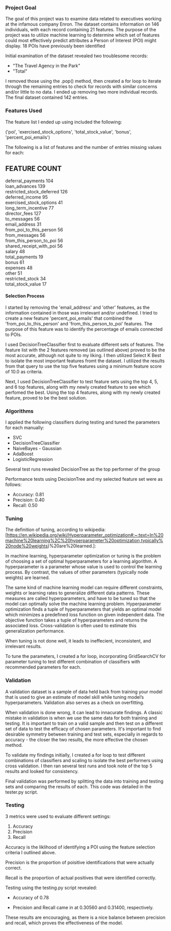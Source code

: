 ### Project Goal

The goal of this project was to examine data related to executives working at the infamous company Enron.  The dataset contains information on 146 individuals, with each record containing 21 features.  The purpose of the project was to utilize machine learning to determine which set of features could most effectively predict attributes a Person of Interest (POI) might display. 18 POIs have previously been identified

Initial examination of the dataset revealed two troublesome records:

* "The Travel Agency in the Park"
* "Total"

I removed those using the .pop() method, then created a for loop to iterate through the remaining entries to check for records with similar concerns and/or little to no data.  I ended up removing two more individual records.  The final dataset contained 142 entries. 

### Features Used

The feature list I ended up using included the following:

('poi', 'exercised_stock_options', 'total_stock_value', 'bonus', 'percent_poi_emails')

The following is a list of features and the number of entries missing values for each:


FEATURE                   COUNT
-------------------------------
deferral_payments         104  
loan_advances             139  
restricted_stock_deferred 126  
deferred_income           95   
exercised_stock_options   41   
long_term_incentive       77   
director_fees             127  
to_messages               56   
email_address             31   
from_poi_to_this_person   56   
from_messages             56   
from_this_person_to_poi   56   
shared_receipt_with_poi   56   
salary                    48   
total_payments            19   
bonus                     61   
expenses                  48   
other                     51   
restricted_stock          34   
total_stock_value         17   


#### Selection Process

I started by removing the 'email_address' and 'other' features, as the information contained in those was irrelevant and/or undefined.  I tried to create a new feature 'percent_poi_emails' that combined the 'from_poi_to_this_person' and 'from_this_person_to_poi' features.  The purpose of this feature was to identify the percentage of emails connected to POIs.

I used DecisionTreeClassifier first to evaluate different sets of features.  The feature list with the 2 features removed (as outlined above) proved to be the most accurate, although not quite to my liking.  I then utilized Select K Best to isolate the most important features fromt the dataset.  I utilized the results from that query to use the top five features using a minimum feature score of 10.0 as criteria.  

Next, I used DecisionTreeClassifier to test feature sets using the top 4, 5, and 6 top features, along with my newly created feature to see which perfomed the best.  Using the top 4 features, along with my newly created feature, proved to be the best solution.

### Algorithms

I applied the following classifiers during testing and tuned the parameters for each manually:

* SVC
* DecisionTreeClassifier
* NaiveBayes - Gaussian
* AdaBoost
* LogisticRegression

Several test runs revealed DecisionTree as the top performer of the group

Performance tests using DecisionTree and my selected feature set were as follows:

* Accuracy: 0.81
* Precision:  0.40
* Recall: 0.50



### Tuning

The definition of tuning, according to wikipedia: [https://en.wikipedia.org/wiki/Hyperparameter_optimization#:~:text=In%20machine%20learning%2C%20hyperparameter%20optimization,typically%20node%20weights)%20are%20learned.]:

In machine learning, hyperparameter optimization or tuning is the problem of choosing a set of optimal hyperparameters for a learning algorithm. A hyperparameter is a parameter whose value is used to control the learning process. By contrast, the values of other parameters (typically node weights) are learned.

The same kind of machine learning model can require different constraints, weights or learning rates to generalize different data patterns. These measures are called hyperparameters, and have to be tuned so that the model can optimally solve the machine learning problem. Hyperparameter optimization finds a tuple of hyperparameters that yields an optimal model which minimizes a predefined loss function on given independent data. The objective function
takes a tuple of hyperparameters and returns the associated loss.  Cross-validation is often used to estimate this generalization performance.


When tuning is not done well, it leads to ineffecient, inconsistent, and irrelevant results.  

To tune the parameters, I created a for loop, incorporating GridSearchCV for parameter tuning to test different combination of classifiers with recommended parameters for each. 


### Validation

A validation dataset is a sample of data held back from training your model that is used to give an estimate of model skill while tuning model’s hyperparameters.  Validation also serves as a check on overfitting. 

When validation is done wrong, it can lead to innacurate findings.  A classic mistake in validation is when we use the same data for both training and testing.  It is important to train on a valid sample and then test on a different set of data to test the efficacy of chosen parameters.  It's important to find desirable symmetry between training and test sets, especially in regards to accuracy - the closer the two results, the more effective the chosen method. 

To validate my findings initially, I created a for loop to test different combinations of classifiers and scaling to isolate the best performers using cross validation.  I then ran several test runs and took note of the top 5 results and looked for consistency.

Final validation was performed by splitting the data into training and testing sets and comparing the results of each.  This code was detailed in the tester.py script.

### Testing

3 metrics were used to evaluate different settings:

1. Accuracy
2. Precision
3. Recall

Accuracy is the liklihood of identifying a POI using the feature selection criteria I outlined above. 

Precision is the proportion of poisitive identifications that were actually correct. 

Recall is the proportion of actual positives that were identified correctly.

Testing using the testing.py script revealed:

* Accuracy of 0.78 

* Precision and Recall came in at 0.30560 and 0.31400, respectively.

These results are encouraging, as there is a nice balance between precision and recall, which proves the effectiveness of the model. 




